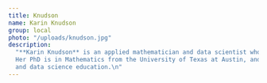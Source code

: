 ```yaml
---
title: Knudson
name: Karin Knudson
group: local
photo: "/uploads/knudson.jpg"
description:
  "**Karin Knudson** is an applied mathematician and data scientist who works with the lab on statistical and software development projects. 
  Her PhD is in Mathematics from the University of Texas at Austin, and her interests include Bayesian statistics, machine learning, signal processing, 
  and data science education.\n"
---
```


